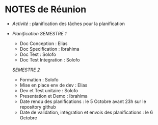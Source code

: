 # NOTES de Réunion

+ _Activité_ : planification des tâches pour la planification
+ *Planification*
  _SEMESTRE 1_
    - Doc Conception : Elias
    - Doc Specification : Ibrahima
    - Doc Test : Solofo
    - Doc Test Integration : Solofo

  _SEMESTRE 2_
    - Formation : Solofo
    - Mise en place env de dev : Elias
    - Dev et Test unitaire : Solofo
    - Presentation et Demo : Ibrahima

  + Date rendu des planifications : le 5 Octobre avant 23h sur le repository github
  + Date de validation, intégration et envois des planifications : le 6 Octobre  
